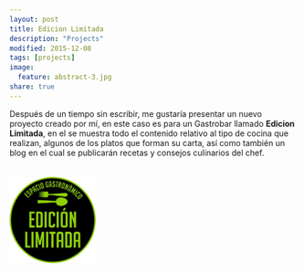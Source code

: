 ```yaml
---
layout: post
title: Edicion Limitada
description: "Projects"
modified: 2015-12-08
tags: [projects]
image:
  feature: abstract-3.jpg
share: true
---
```


Después de un tiempo sin escribir, me gustaría presentar un nuevo proyecto creado por mí, en este caso es para un Gastrobar llamado <strong>Edicion Limitada</strong>, en el se muestra todo el contenido relativo al tipo de cocina que realizan, algunos de los platos que forman su carta, así como también un blog en el cual se publicarán recetas y consejos culinarios del chef.

<div style="width:30%;margin-top:34px;">
	<a href="http://www.edicionlimitadasevilla.es" target="_blank">
		<img src="/images/EDICIONLIMITADA.jpg" alt="edicionLimitada logo"/>
	</a>
</div>



